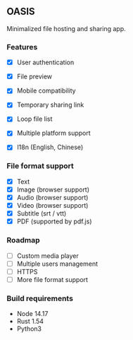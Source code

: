 ## OASIS

Minimalized file hosting and sharing app.

### Features

+ [x] User authentication
+ [x] File preview
+ [x] Mobile compatibility
+ [x] Temporary sharing link
+ [x] Loop file list
+ [x] Multiple platform support
+ [x] I18n (English, Chinese)



### File format support

+ [x] Text
+ [x] Image (browser support)
+ [x] Audio (browser support)
+ [x] Video (browser support)
+ [x] Subtitle (srt / vtt)
+ [x] PDF (supported by pdf.js)

### Roadmap

+ [ ] Custom media player
+ [ ] Multiple users management
+ [ ] HTTPS
+ [ ] More file format support

### Build requirements

+ Node 14.17
+ Rust 1.54
+ Python3
